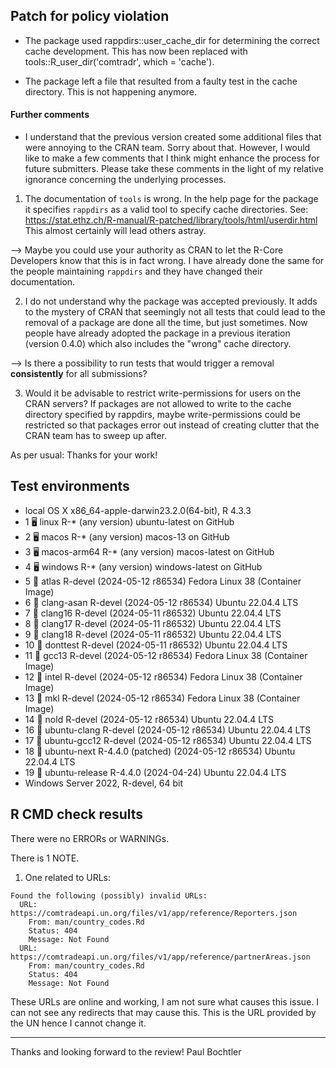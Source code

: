 ## Patch for policy violation

* The package used rappdirs::user_cache_dir for determining the correct cache development. This 
has now been replaced with tools::R_user_dir('comtradr', which = 'cache'). 

* The package left a file that resulted from a faulty test in the cache directory.
This is not happening anymore. 

#### Further comments

* I understand that the previous version created some additional files that were annoying to the
CRAN team. Sorry about that. However, I would like to make a few comments that I think might 
enhance the process for future submitters. Please take these comments in the light of my relative ignorance concerning the underlying processes.

1) The documentation of `tools` is wrong. In the help page for the package it specifies `rappdirs` as a valid 
tool to specify cache directories. See: https://stat.ethz.ch/R-manual/R-patched/library/tools/html/userdir.html 
This almost certainly will lead others astray. 

--> Maybe you could use your authority as CRAN to let the R-Core Developers know that this is in fact wrong. I have already done the same for the people maintaining `rappdirs` and they have changed their documentation. 

2) I do not understand why the package was accepted previously. It adds to the mystery of CRAN that seemingly not all tests that could lead to the removal of a package are done all the time, but just sometimes. Now people have already adopted the package in a previous iteration (version 0.4.0) which also includes the "wrong" cache directory.

--> Is there a possibility to run tests that would trigger a removal **consistently** for all submissions? 

3) Would it be advisable to restrict write-permissions for users on the CRAN servers? If packages are not allowed to write to the cache directory specified by rappdirs, maybe write-permissions could be restricted so that packages error out instead of creating clutter that the CRAN team has to sweep up after. 


As per usual: Thanks for your work! 

## Test environments

* local OS X x86_64-apple-darwin23.2.0(64-bit), R 4.3.3
*  1 🖥  linux          R-* (any version)                     ubuntu-latest on GitHub
*  2 🖥  macos          R-* (any version)                     macos-13 on GitHub
*  3 🖥  macos-arm64    R-* (any version)                     macos-latest on GitHub
*  4 🖥  windows        R-* (any version)                     windows-latest on GitHub
*  5 🐋 atlas          R-devel (2024-05-12 r86534)           Fedora Linux 38 (Container Image)
*  6 🐋 clang-asan     R-devel (2024-05-12 r86534)           Ubuntu 22.04.4 LTS
*  7 🐋 clang16        R-devel (2024-05-11 r86532)           Ubuntu 22.04.4 LTS
*  8 🐋 clang17        R-devel (2024-05-11 r86532)           Ubuntu 22.04.4 LTS
*  9 🐋 clang18        R-devel (2024-05-11 r86532)           Ubuntu 22.04.4 LTS
* 10 🐋 donttest       R-devel (2024-05-11 r86532)           Ubuntu 22.04.4 LTS
* 11 🐋 gcc13          R-devel (2024-05-12 r86534)           Fedora Linux 38 (Container Image)
* 12 🐋 intel          R-devel (2024-05-12 r86534)           Fedora Linux 38 (Container Image)
* 13 🐋 mkl            R-devel (2024-05-12 r86534)           Fedora Linux 38 (Container Image)
* 14 🐋 nold           R-devel (2024-05-12 r86534)           Ubuntu 22.04.4 LTS
* 16 🐋 ubuntu-clang   R-devel (2024-05-12 r86534)           Ubuntu 22.04.4 LTS
* 17 🐋 ubuntu-gcc12   R-devel (2024-05-12 r86534)           Ubuntu 22.04.4 LTS
* 18 🐋 ubuntu-next    R-4.4.0 (patched) (2024-05-12 r86534) Ubuntu 22.04.4 LTS
* 19 🐋 ubuntu-release R-4.4.0 (2024-04-24)                  Ubuntu 22.04.4 LTS
* Windows Server 2022, R-devel, 64 bit

## R CMD check results


There were no ERRORs or WARNINGs. 

There is 1 NOTE.

1. One related to URLs: 

```
Found the following (possibly) invalid URLs:
  URL: https://comtradeapi.un.org/files/v1/app/reference/Reporters.json
    From: man/country_codes.Rd
    Status: 404
    Message: Not Found
  URL: https://comtradeapi.un.org/files/v1/app/reference/partnerAreas.json
    From: man/country_codes.Rd
    Status: 404
    Message: Not Found
```
These URLs are online and working, I am not sure what causes this issue. 
I can not see any redirects that may cause this. This is the URL provided by the 
UN hence I cannot change it. 

----

Thanks and looking forward to the review!
Paul Bochtler
